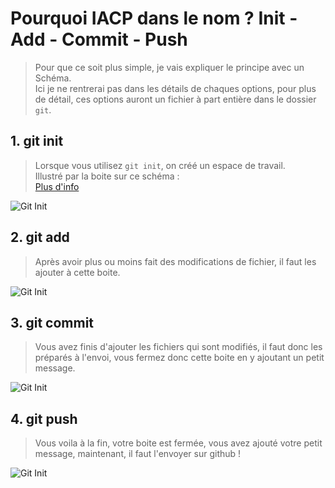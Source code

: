 # Pourquoi IACP dans le nom ? Init - Add - Commit - Push

> Pour que ce soit plus simple, je vais expliquer le principe avec un Schéma.<br>
> Ici je ne rentrerai pas dans les détails de chaques options, pour plus de détail, ces options auront un fichier à part entière dans le dossier `git`.

## 1. git init

> Lorsque vous utilisez `git init`, on créé un espace de travail.<br>Illustré par la boite sur ce schéma :<br>[Plus d'info](https://github.com/KevinDurand974/formation-tips/blob/pending/tips/git/Init.md#git-init)

![Git Init](https://imgur.com/VDnhndO.png)

## 2. git add

> Après avoir plus ou moins fait des modifications de fichier, il faut les ajouter à cette boite.

![Git Init](https://imgur.com/5IWWzIP.png)

## 3. git commit

> Vous avez finis d'ajouter les fichiers qui sont modifiés, il faut donc les préparés à l'envoi, vous fermez donc cette boite en y ajoutant un petit message.

![Git Init](https://imgur.com/1mnxbRY.png)

## 4. git push

> Vous voila à la fin, votre boite est fermée, vous avez ajouté votre petit message, maintenant, il faut l'envoyer sur github !

![Git Init](https://imgur.com/Kuq9lP8.png)

